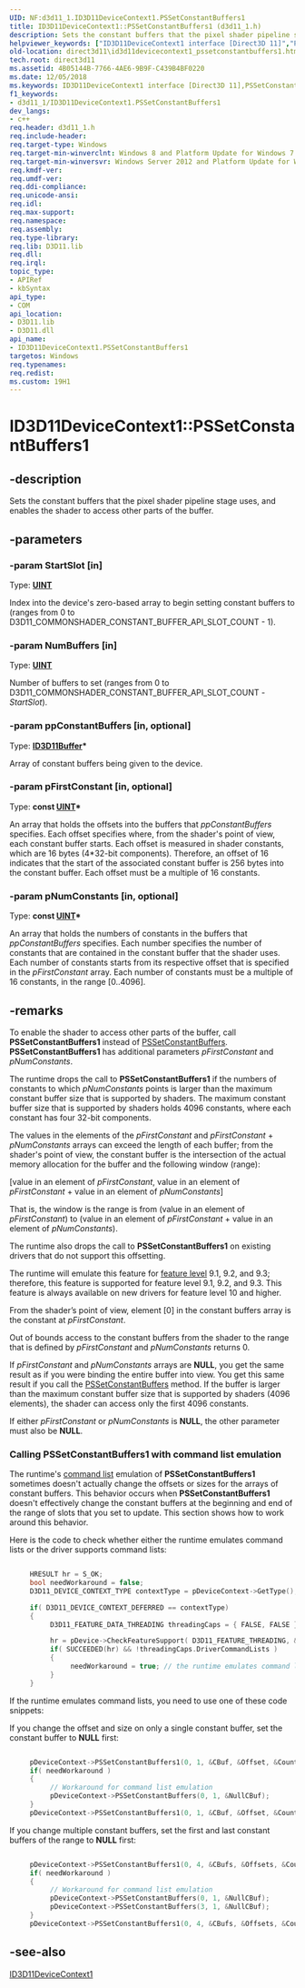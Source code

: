 ```yaml
---
UID: NF:d3d11_1.ID3D11DeviceContext1.PSSetConstantBuffers1
title: ID3D11DeviceContext1::PSSetConstantBuffers1 (d3d11_1.h)
description: Sets the constant buffers that the pixel shader pipeline stage uses, and enables the shader to access other parts of the buffer.
helpviewer_keywords: ["ID3D11DeviceContext1 interface [Direct3D 11]","PSSetConstantBuffers1 method","ID3D11DeviceContext1.PSSetConstantBuffers1","ID3D11DeviceContext1::PSSetConstantBuffers1","PSSetConstantBuffers1","PSSetConstantBuffers1 method [Direct3D 11]","PSSetConstantBuffers1 method [Direct3D 11]","ID3D11DeviceContext1 interface","d3d11_1/ID3D11DeviceContext1::PSSetConstantBuffers1","direct3d11.id3d11devicecontext1_pssetconstantbuffers1"]
old-location: direct3d11\id3d11devicecontext1_pssetconstantbuffers1.htm
tech.root: direct3d11
ms.assetid: 4B05144B-7766-4AE6-9B9F-C439B4BF0220
ms.date: 12/05/2018
ms.keywords: ID3D11DeviceContext1 interface [Direct3D 11],PSSetConstantBuffers1 method, ID3D11DeviceContext1.PSSetConstantBuffers1, ID3D11DeviceContext1::PSSetConstantBuffers1, PSSetConstantBuffers1, PSSetConstantBuffers1 method [Direct3D 11], PSSetConstantBuffers1 method [Direct3D 11],ID3D11DeviceContext1 interface, d3d11_1/ID3D11DeviceContext1::PSSetConstantBuffers1, direct3d11.id3d11devicecontext1_pssetconstantbuffers1
f1_keywords:
- d3d11_1/ID3D11DeviceContext1.PSSetConstantBuffers1
dev_langs:
- c++
req.header: d3d11_1.h
req.include-header: 
req.target-type: Windows
req.target-min-winverclnt: Windows 8 and Platform Update for Windows 7 [desktop apps \| UWP apps]
req.target-min-winversvr: Windows Server 2012 and Platform Update for Windows Server 2008 R2 [desktop apps \| UWP apps]
req.kmdf-ver: 
req.umdf-ver: 
req.ddi-compliance: 
req.unicode-ansi: 
req.idl: 
req.max-support: 
req.namespace: 
req.assembly: 
req.type-library: 
req.lib: D3D11.lib
req.dll: 
req.irql: 
topic_type:
- APIRef
- kbSyntax
api_type:
- COM
api_location:
- D3D11.lib
- D3D11.dll
api_name:
- ID3D11DeviceContext1.PSSetConstantBuffers1
targetos: Windows
req.typenames: 
req.redist: 
ms.custom: 19H1
---
```


# ID3D11DeviceContext1::PSSetConstantBuffers1


## -description


Sets the constant buffers that the pixel shader pipeline stage uses, and enables the shader to access other parts of the buffer.
      


## -parameters




### -param StartSlot [in]

Type: <b><a href="https://docs.microsoft.com/windows/desktop/WinProg/windows-data-types">UINT</a></b>

Index into the device's zero-based array to begin setting constant buffers to (ranges from 0 to D3D11_COMMONSHADER_CONSTANT_BUFFER_API_SLOT_COUNT - 1).
          


### -param NumBuffers [in]

Type: <b><a href="https://docs.microsoft.com/windows/desktop/WinProg/windows-data-types">UINT</a></b>

Number of buffers to set (ranges from 0 to D3D11_COMMONSHADER_CONSTANT_BUFFER_API_SLOT_COUNT - <i>StartSlot</i>).
          


### -param ppConstantBuffers [in, optional]

Type: <b><a href="https://docs.microsoft.com/windows/desktop/api/d3d11/nn-d3d11-id3d11buffer">ID3D11Buffer</a>*</b>

Array of constant buffers being given to the device.
          


### -param pFirstConstant [in, optional]

Type: <b>const <a href="https://docs.microsoft.com/windows/desktop/WinProg/windows-data-types">UINT</a>*</b>

An array that holds the offsets into the buffers that  <i>ppConstantBuffers</i> specifies.
            Each offset specifies where, from the shader's point of view, each constant buffer starts.
            Each offset is measured in shader constants, which are 16 bytes (4*32-bit components).
            Therefore, an offset of 16 indicates that the start of the associated constant buffer is 256 bytes into the constant buffer.
            Each offset must be a multiple of 16 constants.
          


### -param pNumConstants [in, optional]

Type: <b>const <a href="https://docs.microsoft.com/windows/desktop/WinProg/windows-data-types">UINT</a>*</b>

An array that holds the numbers of constants in the buffers that  <i>ppConstantBuffers</i> specifies.
            Each number specifies the number of constants that are contained in the constant buffer that the shader uses.
            Each number of constants starts from its respective offset that is specified in the <i>pFirstConstant</i> array.
            Each number of constants must be a multiple of 16 constants, in the range [0..4096].
          


## -remarks



To enable the shader to access other parts of the buffer, call
          <b>PSSetConstantBuffers1</b> instead of <a href="https://docs.microsoft.com/windows/desktop/api/d3d11/nf-d3d11-id3d11devicecontext-pssetconstantbuffers">PSSetConstantBuffers</a>.
          <b>PSSetConstantBuffers1</b> has additional parameters <i>pFirstConstant</i> and <i>pNumConstants</i>.
        

The runtime drops the call to <b>PSSetConstantBuffers1</b> if the numbers of constants to which <i>pNumConstants</i> points
          is larger than the maximum constant buffer size that is supported by shaders.
          The maximum constant buffer size that is supported by shaders holds 4096 constants, where each constant has four 32-bit components.
        

The values in the elements of the <i>pFirstConstant</i> and <i>pFirstConstant</i> + <i>pNumConstants</i> arrays can exceed the length of each buffer;
          from the shader's point of view, the constant buffer is the intersection of the actual memory allocation for the buffer and
          the following window (range):
        

[value in an element of <i>pFirstConstant</i>, value in an element of <i>pFirstConstant</i> + value in an element of <i>pNumConstants</i>]
        

That is, the window is the range is from (value in an element of <i>pFirstConstant</i>) to (value in an element of <i>pFirstConstant</i> + value in an element of <i>pNumConstants</i>).
        

The runtime also drops the call to <b>PSSetConstantBuffers1</b> on existing drivers that do not support this offsetting.
        

The runtime will emulate this feature for <a href="https://docs.microsoft.com/windows/desktop/direct3d11/overviews-direct3d-11-devices-downlevel-intro">feature level</a> 9.1, 9.2, and 9.3; therefore, this feature is supported for feature level 9.1, 9.2, and 9.3.
          This feature is always available on new drivers for feature level 10 and higher.
        

From the shader’s point of view, element [0] in the constant buffers array is the constant at <i>pFirstConstant</i>.
        

Out of bounds access to the constant buffers from the shader to the range that is defined by <i>pFirstConstant</i> and <i>pNumConstants</i> returns 0.
        

If <i>pFirstConstant</i> and <i>pNumConstants</i> arrays are <b>NULL</b>, you get the same result as if you were binding the entire buffer into view.
          You get this same result if you call the <a href="https://docs.microsoft.com/windows/desktop/api/d3d11/nf-d3d11-id3d11devicecontext-pssetconstantbuffers">PSSetConstantBuffers</a> method.
          If the buffer is larger than the maximum constant buffer size that is supported by shaders (4096 elements), the shader can access only the first 4096 constants.
        

If either <i>pFirstConstant</i> or <i>pNumConstants</i> is <b>NULL</b>, the other parameter must also be <b>NULL</b>.
        

<h3><a id="Calling_PSSetConstantBuffers1_with_command_list_emulation"></a><a id="calling_pssetconstantbuffers1_with_command_list_emulation"></a><a id="CALLING_PSSETCONSTANTBUFFERS1_WITH_COMMAND_LIST_EMULATION"></a>Calling PSSetConstantBuffers1 with command list emulation</h3>
The runtime's <a href="https://docs.microsoft.com/windows/desktop/direct3d11/overviews-direct3d-11-render-multi-thread-command-list">command list</a> emulation of
            <b>PSSetConstantBuffers1</b> sometimes doesn't actually change the offsets or sizes for the arrays of constant buffers.
            This behavior occurs when <b>PSSetConstantBuffers1</b> doesn't effectively change the constant buffers at the beginning and end of the range of slots that you set to update.
            This section shows how to work around this behavior.
          

Here is the code to check whether either the runtime emulates command lists or the driver supports command lists:
            


```cpp

     HRESULT hr = S_OK;
     bool needWorkaround = false;
     D3D11_DEVICE_CONTEXT_TYPE contextType = pDeviceContext->GetType();

     if( D3D11_DEVICE_CONTEXT_DEFERRED == contextType)
     {
          D3D11_FEATURE_DATA_THREADING threadingCaps = { FALSE, FALSE };

          hr = pDevice->CheckFeatureSupport( D3D11_FEATURE_THREADING, &threadingCaps, sizeof(threadingCaps) );
          if( SUCCEEDED(hr) && !threadingCaps.DriverCommandLists )
          {
               needWorkaround = true; // the runtime emulates command lists.
          }
     }

```


If the runtime emulates command lists, you need to use one of these code snippets:
          

If you change the offset and size on only a single constant buffer, set the constant buffer to <b>NULL</b> first:
            


```cpp

     pDeviceContext->PSSetConstantBuffers1(0, 1, &CBuf, &Offset, &Count);
     if( needWorkaround )
     {
          // Workaround for command list emulation
          pDeviceContext->PSSetConstantBuffers(0, 1, &NullCBuf);
     }
     pDeviceContext->PSSetConstantBuffers1(0, 1, &CBuf, &Offset, &Count);

```


If you change multiple constant buffers, set the first and last constant buffers of the range to <b>NULL</b> first:
            


```cpp

     pDeviceContext->PSSetConstantBuffers1(0, 4, &CBufs, &Offsets, &Counts);
     if( needWorkaround )
     {
          // Workaround for command list emulation
          pDeviceContext->PSSetConstantBuffers(0, 1, &NullCBuf);
          pDeviceContext->PSSetConstantBuffers(3, 1, &NullCBuf);
     }
     pDeviceContext->PSSetConstantBuffers1(0, 4, &CBufs, &Offsets, &Counts);

```





## -see-also




<a href="https://docs.microsoft.com/windows/desktop/api/d3d11_1/nn-d3d11_1-id3d11devicecontext1">ID3D11DeviceContext1</a>
 

 

